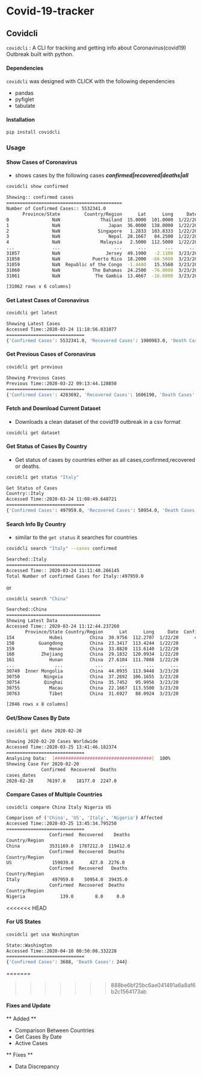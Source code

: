 # Covid-19-tracker

## Covidcli 
`covidcli` : A CLI for tracking and getting info about Coronavirus(covid19) Outbreak built with python.


#### Dependencies
`covidcli` was designed with CLICK with the following dependencies
+ pandas
+ pyfiglet
+ tabulate


#### Installation
```bash
pip install covidcli
```

### Usage
#### Show Cases of Coronavirus
+ shows cases by the following cases ***confirmed|recovered|deaths|all***
```bash
covidcli show confirmed
```
```bash
Showing:: confirmed cases
===========================================
Number of Confirmed Cases:: 5532341.0
      Province/State         Country/Region      Lat      Long     Date  Confirmed
0                NaN               Thailand  15.0000  101.0000  1/22/20        2.0
1                NaN                  Japan  36.0000  138.0000  1/22/20        2.0
2                NaN              Singapore   1.2833  103.8333  1/22/20        0.0
3                NaN                  Nepal  28.1667   84.2500  1/22/20        0.0
4                NaN               Malaysia   2.5000  112.5000  1/22/20        0.0
...              ...                    ...      ...       ...      ...        ...
31057            NaN                 Jersey  49.1900   -2.1100  3/23/20        0.0
31058            NaN            Puerto Rico  18.2000  -66.5000  3/23/20        0.0
31059            NaN  Republic of the Congo  -1.4400   15.5560  3/23/20        0.0
31060            NaN            The Bahamas  24.2500  -76.0000  3/23/20        0.0
31061            NaN             The Gambia  13.4667  -16.6000  3/23/20        0.0

[31062 rows x 6 columns]

```


#### Get Latest Cases of Coronavirus
```bash
covidcli get latest
```
```bash
Showing Latest Cases
Accessed Time::2020-03-24 11:18:56.031077
=============================
{'Confirmed Cases': 5532341.0, 'Recovered Cases': 1980983.0, 'Death Cases': 196876.0}

```

#### Get Previous Cases of Coronavirus
```bash
covidcli get previous
```
```bash
Showing Previous Cases
Previous Time::2020-03-22 09:13:44.128850
=============================
{'Confirmed Cases': 4283692, 'Recovered Cases': 1606190, 'Death Cases': 143329}


```

#### Fetch and Download Current Dataset
+ Downloads a clean dataset of the covid19 outbreak in a csv format
```bash
covidcli get dataset
```


#### Get Status of Cases By Country
+ Get status of cases by countries either as all cases,confirmed,recovered or deaths.
```bash
covidcli get status "Italy"
```
```bash
Get Status of Cases
Country::Italy
Accessed Time::2020-03-24 11:08:49.648721
=============================
{'Confirmed Cases': 497959.0, 'Recovered Cases': 50954.0, 'Death Cases': 39435.0}
```

#### Search Info By Country
+ similar to the `get status` it searches for countries
```bash
covidcli search "Italy" --cases confirmed 
```
```bash
Searched::Italy
===================================
Accessed Time:: 2020-03-24 11:11:40.266145
Total Number of confirmed Cases for Italy::497959.0

```
or
```bash
covidcli search "China" 
```
```bash
Searched::China
===================================
Showing Latest Data
Accessed Time:: 2020-03-24 11:12:44.237260
       Province/State Country/Region      Lat      Long     Date  Confirmed  Recovered  Deaths
154             Hubei          China  30.9756  112.2707  1/22/20      444.0       28.0    17.0
158         Guangdong          China  23.3417  113.4244  1/22/20       26.0        0.0     0.0
159             Henan          China  33.8820  113.6140  1/22/20        5.0        0.0     0.0
160          Zhejiang          China  29.1832  120.0934  1/22/20       10.0        0.0     0.0
161             Hunan          China  27.6104  111.7088  1/22/20        4.0        0.0     0.0
...               ...            ...      ...       ...      ...        ...        ...     ...
30749  Inner Mongolia          China  44.0935  113.9448  3/23/20       75.0       74.0     1.0
30750         Ningxia          China  37.2692  106.1655  3/23/20       75.0       75.0     0.0
30754         Qinghai          China  35.7452   95.9956  3/23/20       18.0       18.0     0.0
30755           Macau          China  22.1667  113.5500  3/23/20       24.0       10.0     0.0
30763           Tibet          China  31.6927   88.0924  3/23/20        1.0        1.0     0.0

[2046 rows x 8 columns]

```

#### Get/Show Cases By Date
```bash
covidcli get date 2020-02-20
```
```bash
Showing 2020-02-20 Cases Worldwide 
Accessed Time::2020-03-25 13:41:46.182374
=============================
Analysing Data:  [####################################]  100%
Showing Case For 2020-02-20
             Confirmed  Recovered  Deaths
cases_dates                              
2020-02-20     76197.0    18177.0  2247.0

```

#### Compare Cases of Multiple Countries
```bash
covidcli compare China Italy Nigeria US
```
```bash
Comparison of ('China', 'US', 'Italy', 'Nigeria') Affected
Accessed Time::2020-03-25 13:45:34.795250
=============================
                Confirmed  Recovered    Deaths
Country/Region                                
China           3531169.0  1787212.0  119412.0
                Confirmed  Recovered  Deaths
Country/Region                              
US               159039.0      427.0  2276.0
                Confirmed  Recovered   Deaths
Country/Region                               
Italy            497959.0    50954.0  39435.0
                Confirmed  Recovered  Deaths
Country/Region                              
Nigeria             139.0        8.0     0.0

```

<<<<<<< HEAD
#### For US States
```bash
covidcli get usa Washington
```
```bash
State::Washington
Accessed Time::2020-04-10 00:50:08.332228
=============================
{'Confirmed Cases': 3688, 'Death Cases': 244}

```
=======
>>>>>>> 888be6bf25bc6ae041491a6a8af6b2c1564173ab

#### Fixes and Update
** Added **
+ Comparison Between Countries
+ Get Cases By Date
+ Active Cases

** Fixes **
+ Data Discrepancy

